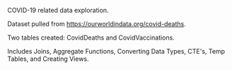 COVID-19 related data exploration. 

Dataset pulled from https://ourworldindata.org/covid-deaths.

Two tables created: CovidDeaths and CovidVaccinations.

Includes Joins, Aggregate Functions, Converting Data Types, CTE's, Temp Tables, and Creating Views.

